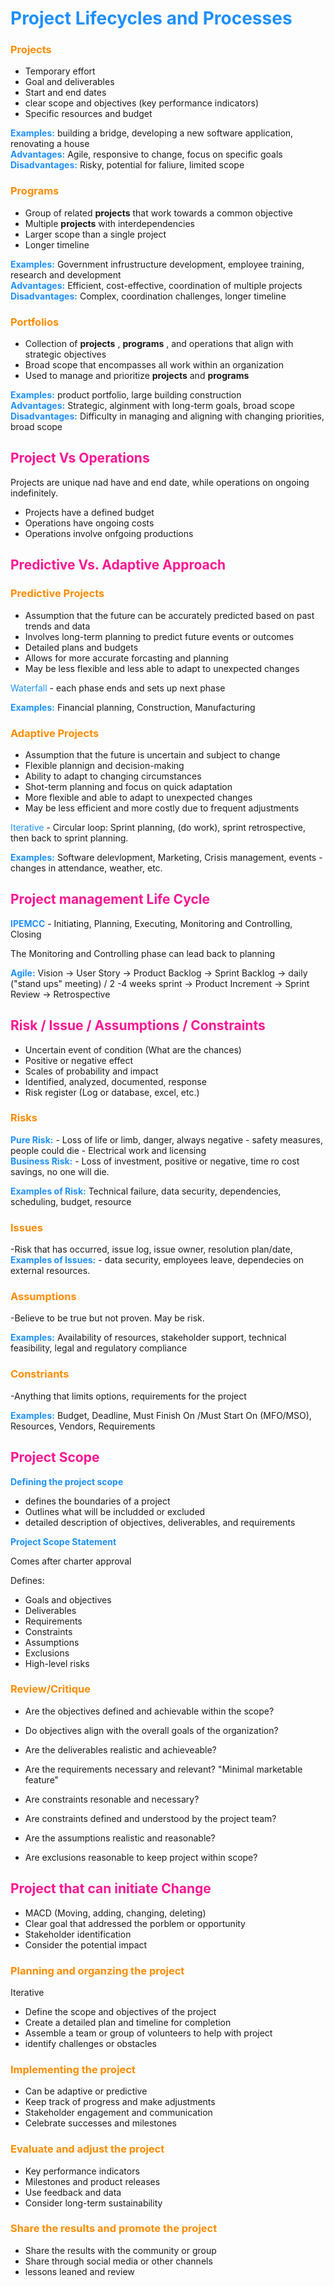 # <span style="color: dodgerblue"> Project Lifecycles and Processes

### <span style="color: darkorange">Projects
- Temporary effort
- Goal and deliverables
- Start and end dates
- clear scope and objectives (key performance indicators)
- Specific resources and budget

**<span style="color: dodgerblue">Examples:** building a bridge, developing a new software application, renovating a house<br>
**<span style="color: dodgerblue">Advantages:** Agile, responsive to change, focus on specific goals<br>
**<span style="color: dodgerblue">Disadvantages:** Risky, potential for faliure, limited scope

### <span style="color: darkorange">Programs
- Group of related **projects** that work towards a common objective
-  Multiple **projects** with interdependencies
- Larger scope than a single project
- Longer timeline

**<span style="color: dodgerblue">Examples:** Government infrustructure development, employee training, research and development<br>
**<span style="color: dodgerblue">Advantages:** Efficient, cost-effective, coordination of multiple projects<br>
**<span style="color: dodgerblue">Disadvantages:** Complex, coordination challenges, longer timeline

### <span style="color: darkorange">Portfolios
- Collection of **projects** , **programs** , and operations that align with strategic objectives
- Broad scope that encompasses all work within an organization
- Used to manage and prioritize **projects**  and **programs**

**<span style="color: dodgerblue">Examples:** product portfolio, large building construction<br>
**<span style="color: dodgerblue">Advantages:** Strategic, alginment with long-term goals, broad scope<br>
**<span style="color: dodgerblue">Disadvantages:** Difficulty in managing and aligning with changing priorities, broad scope

## <span style="color: deeppink">Project Vs Operations

Projects are unique  nad have and end date, while operations on ongoing indefinitely. 

- Projects have a defined budget
- Operations have ongoing costs
- Operations involve onfgoing productions

## <span style="color: deeppink">Predictive Vs. Adaptive Approach

### <span style="color: darkorange">Predictive Projects
- Assumption that the future can be accurately predicted based on past trends and data
- Involves long-term planning to predict future events or outcomes
- Detailed plans and budgets
- Allows for more accurate forcasting and planning
- May be less flexible and less able to adapt to unexpected changes

<span style="color: dodgerblue">Waterfall</span> - each phase ends and sets up next phase

**<span style="color: dodgerblue">Examples:** Financial planning, Construction, Manufacturing

### <span style="color: darkorange">Adaptive Projects
- Assumption that the future is uncertain and subject to change
- Flexible plannign and decision-making
- Ability to adapt to changing circumstances
- Shot-term planning and focus on quick adaptation
- More flexible and able to adapt to unexpected changes
- May be less efficient and more costly due to frequent adjustments

<span style="color: dodgerblue">Iterative</span> - Circular loop: Sprint planning, (do work), sprint retrospective, then back to sprint planning.

**<span style="color: dodgerblue">Examples:** Software delevlopment, Marketing, Crisis management, events - changes in attendance, weather, etc.

## <span style="color: deeppink">Project management Life Cycle

**<span style="color: dodgerblue">IPEMCC** - Initiating, Planning, Executing, Monitoring and Controlling, Closing

The Monitoring and Controlling phase can lead back to planning

**<span style="color: dodgerblue">Agile:** Vision -> User Story -> Product Backlog -> Sprint Backlog -> daily ("stand ups" meeting) / 2 -4 weeks sprint -> Product Increment -> Sprint Review -> Retrospective

## <span style="color: deeppink">Risk / Issue / Assumptions / Constraints
- Uncertain event of condition (What are the chances)
- Positive or negative effect
- Scales of probability and impact
- Identified, analyzed, documented, response
- Risk register (Log or database, excel, etc.)

### <span style="color: darkorange">Risks
**<span style="color: dodgerblue">Pure Risk:** - Loss of life or limb, danger, always negative
    - safety measures, people could die
    - Electrical work and licensing<br>
**<span style="color: dodgerblue">Business Risk:** - Loss of investment, positive or negative, time ro cost savings, no one will die.

**<span style="color: dodgerblue">Examples of Risk:** Technical failure, data security, dependencies, scheduling, budget, resource

### <span style="color: darkorange">Issues
 -Risk that has occurred, issue log, issue owner, resolution plan/date, <br>
**<span style="color: dodgerblue">Examples of Issues:** - data security, employees leave, dependecies on external resources.
### <span style="color: darkorange">Assumptions

 -Believe to be true but not proven. May be risk.

**<span style="color: dodgerblue">Examples:** Availability of resources, stakeholder support, technical feasibility, legal and regulatory compliance

### <span style="color: darkorange">Constriants
-Anything that limits options, requirements for the project

**<span style="color: dodgerblue">Examples:** Budget, Deadline, Must Finish On /Must Start On (MFO/MSO), Resources,  Vendors, Requirements

## <span style="color: deeppink">Project Scope

**<span style="color: dodgerblue">Defining the project scope**
- defines the boundaries of a project
- Outlines what will be includded or excluded
- detailed description of objectives, deliverables, and requirements

**<span style="color: dodgerblue">Project Scope Statement**

Comes after charter approval

Defines:
- Goals and objectives
- Deliverables
- Requirements
- Constraints
- Assumptions
- Exclusions
- High-level risks

### <span style="color: darkorange">Review/Critique
- Are the objectives defined and achievable within the scope?
- Do objectives align with the overall goals of the organization?
- Are the deliverables realistic and achieveable?
- Are the requirements necessary and relevant? "Minimal marketable feature"

- Are constraints resonable and necessary?
- Are constraints defined and understood by the project team?
- Are the assumptions realistic and reasonable?
- Are exclusions reasonable to keep project within scope?

## <span style="color: deeppink">Project that can initiate Change

- MACD (Moving, adding, changing, deleting)
- Clear goal that addressed the porblem or opportunity
- Stakeholder identification
- Consider the potential impact

### <span style="color: darkorange">Planning and organzing the project
Iterative
- Define the scope and objectives of the project
- Create a detailed plan and timeline for completion
- Assemble a team or group of volunteers to help with project
- identify challenges or obstacles

### <span style="color: darkorange">Implementing the project

- Can be adaptive or predictive
- Keep track of progress and make adjustments
- Stakeholder engagement and communication
- Celebrate successes and milestones

### <span style="color: darkorange">Evaluate and adjust the project
- Key performance indicators
- Milestones and product releases
- Use feedback and data
- Consider long-term sustainability

### <span style="color: darkorange">Share the results and promote the project
- Share the results with the community or group
- Share through social media or other channels
- lessons leaned and review




